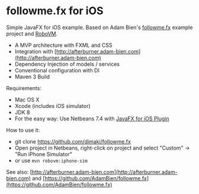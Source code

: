 followme.fx for iOS
===================

Simple JavaFX for iOS example.
Based on Adam Bien's [followme.fx](https://github.com/AdamBien/followme.fx) example project
and [RoboVM](http://www.robovm.org).

- A MVP architecture with FXML and CSS
- Integration with [http://afterburner.adam-bien.com](http://afterburner.adam-bien.com)
- Dependency Injection of models / services
- Conventional configuration with DI
- Maven 3 Build

Requirements:
- Mac OS X
- Xcode (includes iOS simulator)
- JDK 8
- For the easy way: Use Netbeans 7.4 with [JavaFX for iOS Plugin](http://plugins.netbeans.org/plugin/52156/javafx-for-ios-project-support)

How to use it:
- git clone https://github.com/dimaki/followme.fx
- Open project in Netbeans, right-click on project and select "Custom" -> "Run iPhone Simulator"
- or use `mvn robovm:iphone-sim`

See also: [http://afterburner.adam-bien.com](http://afterburner.adam-bien.com)
and [https://github.com/AdamBien/followme.fx](https://github.com/AdamBien/followme.fx)
